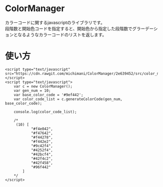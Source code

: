 # ColorManager
カラーコードに関するjavascriptのライブラリです。  
段階数と開始色コードを指定すると、開始色から指定した段階数でグラーデーションとなるようなカラーコードのリストを返します。

# 使い方

```
<script type="text/javascript" src="https://cdn.rawgit.com/michimani/ColorManager/2e639452/src/color_manager.min.js"></script>
<script type="text/javascript">
    var c = new ColorManager();
    var gen_num = 10;
    var base_color_code = '#9ef442';
    var color_code_list = c.generateColorCode(gen_num, base_color_code);

    console.log(color_code_list);

    /*
     (10) [
            "#f4e042",
            "#f47642",
            "#f44278",
            "#f442e2",
            "#9c42f4",
            "#4252f4",
            "#42bcf4",
            "#42f4c2",
            "#42f458",
            "#96f442"
        ]
    */
</script>
```
